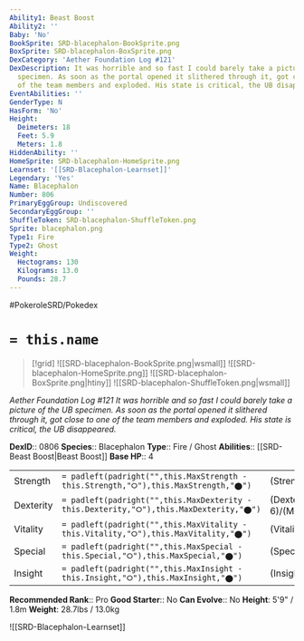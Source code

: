 ```yaml
---
Ability1: Beast Boost
Ability2: ''
Baby: 'No'
BookSprite: SRD-blacephalon-BookSprite.png
BoxSprite: SRD-blacephalon-BoxSprite.png
DexCategory: 'Aether Foundation Log #121'
DexDescription: It was horrible and so fast I could barely take a picture of the UB
  specimen. As soon as the portal opened it slithered through it, got close to one
  of the team members and exploded. His state is critical, the UB disappeared.
EventAbilities: ''
GenderType: N
HasForm: 'No'
Height:
  Deimeters: 18
  Feet: 5.9
  Meters: 1.8
HiddenAbility: ''
HomeSprite: SRD-blacephalon-HomeSprite.png
Learnset: '[[SRD-Blacephalon-Learnset]]'
Legendary: 'Yes'
Name: Blacephalon
Number: 806
PrimaryEggGroup: Undiscovered
SecondaryEggGroup: ''
ShuffleToken: SRD-blacephalon-ShuffleToken.png
Sprite: blacephalon.png
Type1: Fire
Type2: Ghost
Weight:
  Hectograms: 130
  Kilograms: 13.0
  Pounds: 28.7
---
```


#PokeroleSRD/Pokedex

# `= this.name`

> [!grid]
> ![[SRD-blacephalon-BookSprite.png|wsmall]]
> ![[SRD-blacephalon-HomeSprite.png]]
> ![[SRD-blacephalon-BoxSprite.png|htiny]]
> ![[SRD-blacephalon-ShuffleToken.png|wsmall]]


*Aether Foundation Log #121*
*It was horrible and so fast I could barely take a picture of the UB specimen. As soon as the portal opened it slithered through it, got close to one of the team members and exploded. His state is critical, the UB disappeared.*

**DexID**:: 0806
**Species**:: Blacephalon
**Type**:: Fire / Ghost
**Abilities**:: [[SRD-Beast Boost|Beast Boost]]
**Base HP**:: 4

|           |                                                                                        |                                          |
| --------- | -------------------------------------------------------------------------------------- | ---------------------------------------- |
| Strength  | `= padleft(padright("",this.MaxStrength - this.Strength,"⭘"),this.MaxStrength,"⬤")`    | (Strength::7)/(MaxStrength::7)   |
| Dexterity | `= padleft(padright("",this.MaxDexterity - this.Dexterity,"⭘"),this.MaxDexterity,"⬤")` | (Dexterity:: 6)/(MaxDexterity::6) |
| Vitality  | `= padleft(padright("",this.MaxVitality - this.Vitality,"⭘"),this.MaxVitality,"⬤")`    | (Vitality::4)/(MaxVitality::4)   |
| Special   | `= padleft(padright("",this.MaxSpecial - this.Special,"⭘"),this.MaxSpecial,"⬤")`       | (Special::6)/(MaxSpecial::6)     |
| Insight   | `= padleft(padright("",this.MaxInsight - this.Insight,"⭘"),this.MaxInsight,"⬤")`       | (Insight::5)/(MaxInsight::5)     |


**Recommended Rank**:: Pro
**Good Starter**:: No
**Can Evolve**:: No
**Height**: 5'9" / 1.8m
**Weight**: 28.7lbs / 13.0kg

![[SRD-Blacephalon-Learnset]]